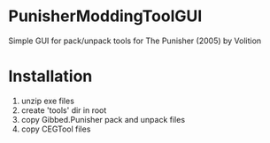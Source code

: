 # PunisherModdingToolGUI
Simple GUI for pack/unpack tools for The Punisher (2005) by Volition

# Installation
1) unzip exe files
2) create 'tools' dir in root
3) copy Gibbed.Punisher pack and unpack files
4) copy CEGTool files
